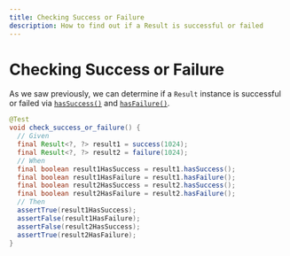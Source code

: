 ```yaml
---
title: Checking Success or Failure
description: How to find out if a Result is successful or failed
---
```



# Checking Success or Failure

As we saw previously, we can determine if a `Result` instance is successful or failed via [`hasSuccess()`][HAS_SUCCESS]
and [`hasFailure()`][HAS_FAILURE].


```java
@Test
void check_success_or_failure() {
  // Given
  final Result<?, ?> result1 = success(1024);
  final Result<?, ?> result2 = failure(1024);
  // When
  final boolean result1HasSuccess = result1.hasSuccess();
  final boolean result1HasFailure = result1.hasFailure();
  final boolean result2HasSuccess = result2.hasSuccess();
  final boolean result2HasFailure = result2.hasFailure();
  // Then
  assertTrue(result1HasSuccess);
  assertFalse(result1HasFailure);
  assertFalse(result2HasSuccess);
  assertTrue(result2HasFailure);
}
```


[HAS_SUCCESS]: https://dev.leakyabstractions.com/result/javadoc/1.0.0.0/com/leakyabstractions/result/Result.html#hasSuccess--
[HAS_FAILURE]: https://dev.leakyabstractions.com/result/javadoc/1.0.0.0/com/leakyabstractions/result/Result.html#hasFailure--
